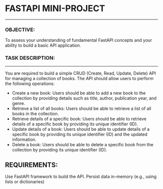 # FASTAPI MINI-PROJECT
___
 
### OBJECTIVE:
To assess your understanding of fundamental FastAPI concepts and your ability to build a basic API application.

### TASK DESCRIPTION:
___
You are required to build a simple CRUD (Create, Read, Update, Delete) API for managing a collection of books. The API should allow users to perform the following operations:

- Create a new book: Users should be able to add a new book to the collection by providing details such as title, author, publication year, and genre.
- Retrieve a list of all books: Users should be able to retrieve a list of all books in the collection.
- Retrieve details of a specific book: Users should be able to retrieve details of a specific book by providing its unique identifier (ID).
- Update details of a book: Users should be able to update details of a specific book by providing its unique identifier (ID) and the updated information.
- Delete a book: Users should be able to delete a specific book from the collection by providing its unique identifier (ID).
 
## REQUIREMENTS:
Use FastAPI framework to build the API.
Persist data in-memory (e.g., using lists or dictionaries)
